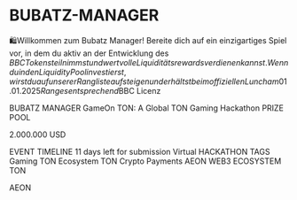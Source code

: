 # BUBATZ-MANAGER
🛍Willkommen zum Bubatz Manager! Bereite dich auf ein einzigartiges Spiel vor, in dem du aktiv an der Entwicklung des $BBC Tokens teilnimmst und wertvolle Liquiditätsrewards verdienen kannst. Wenn du in den Liquidity Pool investierst, wirst du auf unserer Rangliste aufsteigen und erhältst beim offiziellen Lunch am 01.01.2025 Ranges entsprechend$BBC
Licenz

BUBATZ MANAGER GameOn TON: A Global TON Gaming Hackathon 
PRIZE POOL

2.000.000 USD

EVENT TIMELINE
11 days left for submission
Virtual
HACKATHON TAGS
Gaming
TON Ecosystem
TON
Crypto Payments
AEON
WEB3 ECOSYSTEM
TON

AEON
